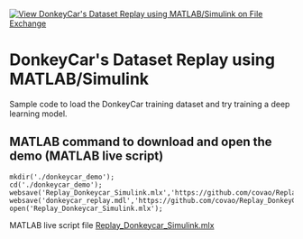 [![View DonkeyCar's Dataset Replay using MATLAB/Simulink on File Exchange](https://www.mathworks.com/matlabcentral/images/matlab-file-exchange.svg)](https://jp.mathworks.com/matlabcentral/fileexchange/112655-donkeycar-s-dataset-replay-using-matlab-simulink)
# DonkeyCar's Dataset Replay using MATLAB/Simulink

Sample code to load the DonkeyCar training dataset and try training a deep learning model.

## MATLAB command to download and open the demo (MATLAB live script)
```
mkdir('./donkeycar_demo');
cd('./donkeycar_demo');
websave('Replay_Donkeycar_Simulink.mlx','https://github.com/covao/Replay_DonkeyCar_Simulink/raw/main/Replay_Donkeycar_Simulink.mlx');
websave('donkeycar_replay.mdl','https://github.com/covao/Replay_DonkeyCar_Simulink/raw/main/donkeycar_replay.mdl');
open('Replay_Donkeycar_Simulink.mlx');

```
MATLAB live script file [Replay_Donkeycar_Simulink.mlx](https://github.com/covao/Replay_DonkeyCar_Simulink/blob/main/Replay_Donkeycar_Simulink.mlx)  

